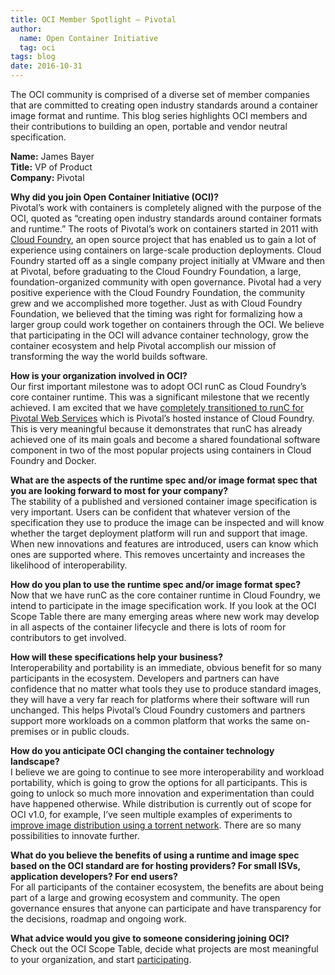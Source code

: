 ```yaml
---
title: OCI Member Spotlight – Pivotal
author:
  name: Open Container Initiative
  tag: oci
tags: blog
date: 2016-10-31
---
```


The OCI community is comprised of a diverse set of member companies that are committed to creating open industry standards around a container image format and runtime. This blog series highlights OCI members and their contributions to building an open, portable and vendor neutral specification.  

**Name:** James Bayer  
**Title:** VP of Product  
**Company:** Pivotal  

**Why did you join Open Container Initiative (OCI)?**  
Pivotal’s work with containers is completely aligned with the purpose of the OCI, quoted as “creating open industry standards around container formats and runtime.” The roots of Pivotal’s work on containers started in 2011 with [Cloud Foundry](https://www.cloudfoundry.org/), an open source project that has enabled us to gain a lot of experience using containers on large-scale production deployments. Cloud Foundry started off as a single company project initially at VMware and then at Pivotal, before graduating to the Cloud Foundry Foundation, a large, foundation-organized community with open governance. Pivotal had a very positive experience with the Cloud Foundry Foundation, the community grew and we accomplished more together. Just as with Cloud Foundry Foundation, we believed that the timing was right for formalizing how a larger group could work together on containers through the OCI. We believe that participating in the OCI will advance container technology, grow the container ecosystem and help Pivotal accomplish our mission of transforming the way the world builds software.

**How is your organization involved in OCI?**  
Our first important milestone was to adopt OCI runC as Cloud Foundry’s core container runtime. This was a significant milestone that we recently achieved. I am excited that we have [completely transitioned to runC for Pivotal Web Services](https://blog.pivotal.io/pivotal-cloud-foundry/products/how-cloud-foundry-gives-developers-a-reliable-container-runtime) which is Pivotal’s hosted instance of Cloud Foundry. This is very meaningful because it demonstrates that runC has already achieved one of its main goals and become a shared foundational software component in two of the most popular projects using containers in Cloud Foundry and Docker.

**What are the aspects of the runtime spec and/or image format spec that you are looking forward to most for your company?**  
The stability of a published and versioned container image specification is very important. Users can be confident that whatever version of the specification they use to produce the image can be inspected and will know whether the target deployment platform will run and support that image. When new innovations and features are introduced, users can know which ones are supported where. This removes uncertainty and increases the likelihood of interoperability.

**How do you plan to use the runtime spec and/or image format spec?**  
Now that we have runC as the core container runtime in Cloud Foundry, we intend to participate in the image specification work. If you look at the OCI Scope Table there are many emerging areas where new work may develop in all aspects of the container lifecycle and there is lots of room for contributors to get involved.

**How will these specifications help your business?**  
Interoperability and portability is an immediate, obvious benefit for so many participants in the ecosystem. Developers and partners can have confidence that no matter what tools they use to produce standard images, they will have a very far reach for platforms where their software will run unchanged. This helps Pivotal’s Cloud Foundry customers and partners support more workloads on a common platform that works the same on-premises or in public clouds.

**How do you anticipate OCI changing the container technology landscape?**  
I believe we are going to continue to see more interoperability and workload portability, which is going to grow the options for all participants. This is going to unlock so much more innovation and experimentation than could have happened otherwise. While distribution is currently out of scope for OCI v1.0, for example, I’ve seen multiple examples of experiments to [improve image distribution using a torrent network](https://github.com/netvarun/docket). There are so many possibilities to innovate further.

**What do you believe the benefits of using a runtime and image spec based on the OCI standard are for hosting providers?  For small ISVs, application developers? For end users?**  
For all participants of the container ecosystem, the benefits are about being part of a large and growing ecosystem and community. The open governance ensures that anyone can participate and have transparency for the decisions, roadmap and ongoing work.

**What advice would you give to someone considering joining OCI?**  
Check out the OCI Scope Table, decide what projects are most meaningful to your organization, and start [participating](/community).

